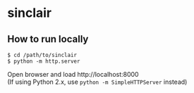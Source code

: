 # sinclair

## How to run locally 
```
$ cd /path/to/sinclair
$ python -m http.server
```
Open browser and load http://localhost:8000    
(If using Python 2.x, use `python -m SimpleHTTPServer` instead)